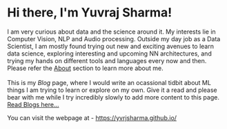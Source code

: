 
<h1>Hi there, I'm Yuvraj Sharma!</h1>
	<p>I am very curious about data and the science around it. My interests lie in Computer Vision, NLP and Audio processing. Outside my day job as a Data Scientist, I am mostly found trying out new and exciting avenues to learn data science, exploring interesting and upcoming NN architectures, and trying my hands on different tools and languages every now and then. Please refer the <a href="/about">About</a> section to learn more about me. <br><br>This is my <em> Blog </em> page, where I would write an ocassional tidbit about ML things I am trying to learn or explore on my own. Give it a read and please bear with me while I try incredibly slowly to add more content to this page. <a href="/blog">Read Blogs here...</a></p>

You can visit the webpage at - https://yvrjsharma.github.io/
